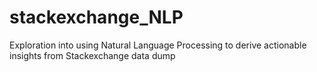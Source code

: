 # stackexchange_NLP
Exploration into using Natural Language Processing to derive actionable insights from Stackexchange data dump
